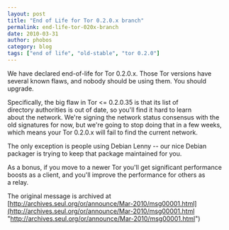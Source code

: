 ```yaml
---
layout: post
title: "End of Life for Tor 0.2.0.x branch"
permalink: end-life-tor-020x-branch
date: 2010-03-31
author: phobos
category: blog
tags: ["end of life", "old-stable", "tor 0.2.0"]
---
```


We have declared end-of-life for Tor 0.2.0.x. Those Tor versions have  
several known flaws, and nobody should be using them. You should upgrade.

Specifically, the big flaw in Tor <= 0.2.0.35 is that its list of  
directory authorities is out of date, so you'll find it hard to learn  
about the network. We're signing the network status consensus with the  
old signatures for now, but we're going to stop doing that in a few weeks,  
which means your Tor 0.2.0.x will fail to find the current network.

The only exception is people using Debian Lenny -- our nice Debian  
packager is trying to keep that package maintained for you.

As a bonus, if you move to a newer Tor you'll get significant performance  
boosts as a client, and you'll improve the performance for others as  
a relay.

The original message is archived at [http://archives.seul.org/or/announce/Mar-2010/msg00001.html](http://archives.seul.org/or/announce/Mar-2010/msg00001.html "http://archives.seul.org/or/announce/Mar-2010/msg00001.html")

